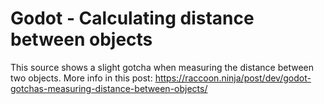 # Godot - Calculating distance between objects

This source shows a slight gotcha when measuring the distance between two objects.
More info in this post: https://raccoon.ninja/post/dev/godot-gotchas-measuring-distance-between-objects/

